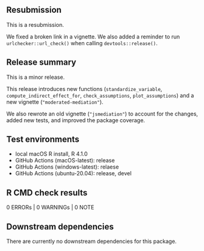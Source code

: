 ## Resubmission

This is a resubmission.

We fixed a broken link in a vignette. We also added a reminder to run
`urlchecker::url_check()` when calling `devtools::release()`.

## Release summary

This is a minor release. 

This release introduces new functions (`standardize_variable`,
`compute_indirect_effect_for`, `check_assumptions`, `plot_assumptions`) and a
new vignette (`"moderated-mediation"`).

We also rewrote an old vignette (`"jsmediation"`) to account for the changes,
added new tests, and improved the package coverage.

## Test environments
* local macOS R install, R 4.1.0
* GitHub Actions (macOS-latest): release
* GitHub Actions (windows-latest): relaese
* GitHub Actions (ubuntu-20.04): release, devel

## R CMD check results

0 ERRORs | 0 WARNINGs | 0 NOTE

## Downstream dependencies

There are currently no downstream dependencies for this package.
